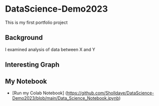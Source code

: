 # DataScience-Demo2023
This is my first portfolio project

## Background
I examined analysis of data between X and Y

## Interesting Graph

## My Notebook
* [Run my Colab Notebook] (https://github.com/Sholldave/DataScience-Demo2023/blob/main/Data_Science_Notebook.ipynb)
